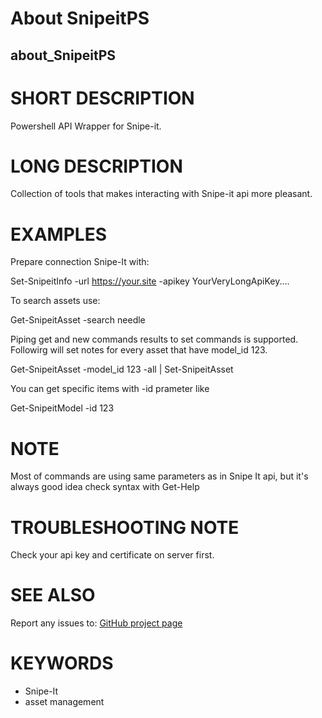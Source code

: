 # About SnipeitPS
## about_SnipeitPS

# SHORT DESCRIPTION
Powershell API Wrapper for Snipe-it.

# LONG DESCRIPTION
Collection of tools that makes interacting with Snipe-it api more pleasant.

# EXAMPLES
Prepare connection Snipe-It with:

Set-SnipeitInfo -url https://your.site -apikey YourVeryLongApiKey....

To search assets use:

Get-SnipeitAsset -search needle

Piping get and new commands results to set commands is supported. Followirg will
set notes for every asset that have model_id 123.

Get-SnipeitAsset -model_id 123 -all | Set-SnipeitAsset

You can get specific items with -id prameter like

Get-SnipeitModel -id 123

# NOTE
Most of commands are using same parameters as in Snipe It api,
but it's always good idea  check syntax with Get-Help

# TROUBLESHOOTING NOTE
Check your api key and certificate on server first.

# SEE ALSO

Report any issues to:
[GitHub project page](https://github.com/snazy2000/SnipeitPS/issues)

# KEYWORDS

- Snipe-It
- asset management
